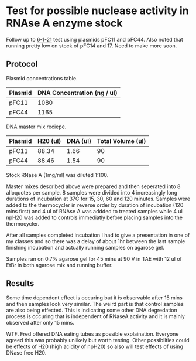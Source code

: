 # Test for possible nuclease activity in RNAse A enzyme stock

Follow up to [6-1-21](6-1-21.md) test using plasmids pFC11 and pFC44. Also
noted that running pretty low on stock of pFC14 and 17. Need to make
more soon.

## Protocol

Plasmid concentrations table.

| Plasmid |  DNA Concentration (ng / ul) |
| ------- |   -------------------------- |
| pFC11   |             1080             |
| pFC44   |             1165             |

DNA master mix reciepe.

|  Plasmid |     H20 (ul)   |    DNA (ul)    |    Total Volume (ul)  |
| -----    |  ---------     | -------------- |  -------------------- |
| pFC11    |    88.34       |      1.66      |           90          |
| pFC44    |    88.46       |      1.54      |           90          |

Stock RNase A (1mg/ml) was diluted 1:100.

Master mixes described above were prepared and then seperated into 8
alloquotes per sample. 8 samples were divided into 4 increasingly
long durations of incubation at 37C for 15, 30, 60 and 120 minutes.
Samples were added to the thermocycler in reverse order by duration
of incubation (120 mins first) and 4 ul of RNAse A was addded to treated
samples while 4 ul npH20 was added to controls immediatly before placing
samples into the thermocycler. 

After all samples completed incubation I had to give a presentation in
one of my classes and so there was a delay of about 1hr between the last
sample finishing incubation and actually running samples on agarose
gel.

Samples ran on 0.7% agarose gel for 45 mins at 90 V in TAE with 12 ul
of EtBr in both agarose mix and running buffer.

## Results


Some time dependent effect is occuring but it is observable after
15 mins and then samples look very similar. The weird part is that
control samples are also being effected. This is indicating some
other DNA degredation process is occuring that is independent of
RNaseA activity and it is mainly observed after only 15 mins. 

WTF. Fred offered DNA eating tubes as possible explaination. Everyone
agreed this was probably unlikely but worth testing. Other possibilties
could be effects of H20 (high acidity of npH20) so also will test effects
of using DNase free H20. 

